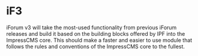 # iF3
iForum v3 will take the most-used functionality from previous iForum releases and build it based on the building blocks offered by IPF into the ImpressCMS core. This should make a faster and easier to use module that follows the rules and conventions of the ImpressCMS core to the fullest.
